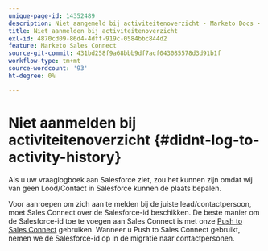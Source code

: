 ```yaml
---
unique-page-id: 14352489
description: Niet aangemeld bij activiteitenoverzicht - Marketo Docs - Productdocumentatie
title: Niet aanmelden bij activiteitenoverzicht
exl-id: 4870cd09-86d4-4dff-919c-0584bbc844d2
feature: Marketo Sales Connect
source-git-commit: 431bd258f9a68bbb9df7acf043085578d3d91b1f
workflow-type: tm+mt
source-wordcount: '93'
ht-degree: 0%

---
```


# Niet aanmelden bij activiteitenoverzicht {#didnt-log-to-activity-history}

Als u uw vraaglogboek aan Salesforce ziet, zou het kunnen zijn omdat wij van geen Lood/Contact in Salesforce kunnen de plaats bepalen.

Voor aanroepen om zich aan te melden bij de juiste lead/contactpersoon, moet Sales Connect over de Salesforce-id beschikken. De beste manier om de Salesforce-id toe te voegen aan Sales Connect is met onze [Push to Sales Connect](/help/marketo/product-docs/marketo-sales-connect/crm/salesforce-customization/push-to-sales-connect.md) gebruiken. Wanneer u Push to Sales Connect gebruikt, nemen we de Salesforce-id op in de migratie naar contactpersonen.
